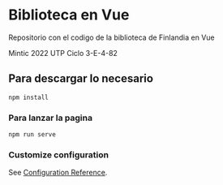 # Biblioteca en Vue

Repositorio con el codigo de la biblioteca de Finlandia en Vue

Mintic 2022
UTP
Ciclo 3-E-4-82

## Para descargar lo necesario
```
npm install
```

### Para lanzar la pagina
```
npm run serve
```


### Customize configuration
See [Configuration Reference](https://cli.vuejs.org/config/).
